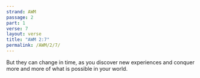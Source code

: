 ```yaml
---
strand: AWM
passage: 2
part: 1
verse: 7
layout: verse
title: "AWM 2:7"
permalink: /AWM/2/7/
---
```

But they can change in time, as you discover new experiences and conquer more and more of what is possible in your world.
